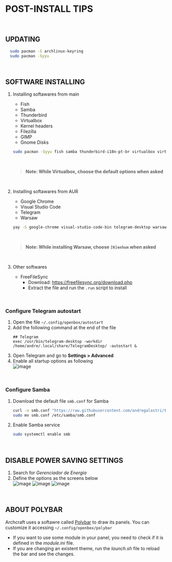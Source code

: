 # POST-INSTALL TIPS
<br>

## UPDATING

```zsh
  sudo pacman -S archlinux-keyring
  sudo pacman -Syyu
```

<br>

## SOFTWARE INSTALLING

1. Installing softawares from main
   * Fish
   * Samba
   * Thunderbird
   * Virtualbox
   * Kernel headers
   * Filezilla
   * GIMP
   * Gnome Disks
   ```zsh
   sudo pacman -Syyu fish samba thunderbird-i18n-pt-br virtualbox virtualbox-guest-iso linux-headers filezilla gimp gnome-disk-utility
   ```
   <br>
   
   > **Note: While Virtualbox, choose the default options when asked**
   <br>
1. Installing softawares from AUR
   * Google Chrome
   * Visual Studio Code
   * Telegram
   * Warsaw
   ```zsh
   yay -S google-chrome visual-studio-code-bin telegram-desktop warsaw-bin
   ```
   <br>
   
   > **Note: While installing Warsaw, choose `[N]enhum` when asked**
   <br>
1. Other softwares
   * FreeFileSync
     * Download: https://freefilesync.org/download.php
     * Extract the file and run the `.run` script to install

<br>

### Configure Telegram autostart
1. Open the file
   `~/.config/openbox/autostart`
1. Add the following command at the end of the file
   ```
   ## Telegram
   exec /usr/bin/telegram-desktop -workdir /home/andre/.local/share/TelegramDesktop/ -autostart &
   ```
1. Open Telegram and go to **Settings > Advanced**
2. Enable all startup options as following
   <br>
   ![image](https://user-images.githubusercontent.com/49572917/183298790-4b1d85bd-26e2-4ad9-95ea-774c98a757f9.png)

<br>

### Configure Samba
1. Download the default file `smb.conf` for Samba
   ```zsh
   curl -o smb.conf "https://raw.githubusercontent.com/andregalastri/tutorials/main/archcraft/Files/smb.conf"
   sudo mv smb.conf /etc/samba/smb.conf
   ```
1. Enable Samba service
   ```zsh
   sudo systemctl enable smb
   ```

<br>

## DISABLE POWER SAVING SETTINGS
1. Search for *Gerenciador de Energia*
2. Define the options as the screens below
   <br>
   ![image](https://user-images.githubusercontent.com/49572917/183267488-6256ebc3-7a0e-4151-acbf-17675ab91604.png)
   ![image](https://user-images.githubusercontent.com/49572917/183267495-d585639b-af00-4fdf-98eb-23c1158e3a91.png)
   ![image](https://user-images.githubusercontent.com/49572917/183267498-f7ef4aee-51cf-4fbd-83e6-23c4609bd8c7.png)

<br>

## ABOUT POLYBAR
Archcraft uses a softawre called [Polybar](https://github.com/polybar/polybar) to draw its panels. You can customize it accessing `~/.config/openbox/polybar`

* If you want to use some module in your panel, you need to check if it is defined in the *module.ini* file.
* If you are changing an existent theme, run the *launch.sh* file to reload the bar and see the changes.
